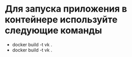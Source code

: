 # Для запуска приложения в контейнере используйте следующие команды

- docker build -t vk .
- docker build -t vk .
